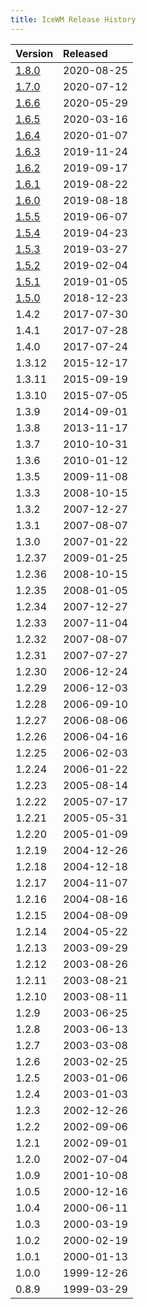 ```yaml
---
title: IceWM Release History
---
```

Version | Released
--------|:---------
[1.8.0][15]|2020-08-25
[1.7.0][14]|2020-07-12
[1.6.6][13]|2020-05-29
[1.6.5][12]|2020-03-16
[1.6.4][11]|2020-01-07
[1.6.3][10]|2019-11-24
[1.6.2][9]|2019-09-17
[1.6.1][8]|2019-08-22
[1.6.0][7]|2019-08-18
[1.5.5][6]|2019-06-07
[1.5.4][5]|2019-04-23
[1.5.3][4]|2019-03-27
[1.5.2][3]|2019-02-04
[1.5.1][2]|2019-01-05
[1.5.0][1]|2018-12-23
1.4.2	|2017-07-30
1.4.1	|2017-07-28
1.4.0	|2017-07-24
1.3.12	|2015-12-17
1.3.11	|2015-09-19
1.3.10	|2015-07-05
1.3.9 	|2014-09-01
1.3.8 	|2013-11-17
1.3.7 	|2010-10-31
1.3.6 	|2010-01-12
1.3.5 	|2009-11-08
1.3.3 	|2008-10-15
1.3.2 	|2007-12-27
1.3.1 	|2007-08-07
1.3.0 	|2007-01-22
1.2.37 	|2009-01-25
1.2.36 	|2008-10-15
1.2.35 	|2008-01-05
1.2.34 	|2007-12-27
1.2.33 	|2007-11-04
1.2.32 	|2007-08-07
1.2.31 	|2007-07-27
1.2.30 	|2006-12-24
1.2.29 	|2006-12-03
1.2.28 	|2006-09-10
1.2.27 	|2006-08-06
1.2.26 	|2006-04-16
1.2.25 	|2006-02-03
1.2.24 	|2006-01-22
1.2.23 	|2005-08-14
1.2.22 	|2005-07-17
1.2.21 	|2005-05-31
1.2.20 	|2005-01-09
1.2.19 	|2004-12-26
1.2.18 	|2004-12-18
1.2.17 	|2004-11-07
1.2.16 	|2004-08-16
1.2.15 	|2004-08-09
1.2.14 	|2004-05-22
1.2.13 	|2003-09-29
1.2.12 	|2003-08-26
1.2.11 	|2003-08-21
1.2.10 	|2003-08-11
1.2.9 	|2003-06-25
1.2.8 	|2003-06-13
1.2.7 	|2003-03-08
1.2.6 	|2003-02-25
1.2.5 	|2003-01-06
1.2.4 	|2003-01-03
1.2.3 	|2002-12-26
1.2.2 	|2002-09-06
1.2.1 	|2002-09-01
1.2.0 	|2002-07-04
1.0.9 	|2001-10-08
1.0.5 	|2000-12-16
1.0.4 	|2000-06-11
1.0.3 	|2000-03-19
1.0.2 	|2000-02-19
1.0.1 	|2000-01-13
1.0.0 	|1999-12-26
0.8.9  	|1999-03-29

[1]: https://github.com/ice-wm/icewm/releases/download/1.5.0/icewm-1.5.0.tar.xz
[2]: https://github.com/ice-wm/icewm/releases/download/1.5.1/icewm-1.5.1.tar.xz
[3]: https://github.com/ice-wm/icewm/releases/download/1.5.2/icewm-1.5.2.tar.xz
[4]: https://github.com/ice-wm/icewm/releases/download/1.5.3/icewm-1.5.3.tar.xz
[5]: https://github.com/ice-wm/icewm/releases/download/1.5.4/icewm-1.5.4.tar.xz
[6]: https://github.com/ice-wm/icewm/releases/download/1.5.5/icewm-1.5.5.tar.xz
[7]: https://github.com/ice-wm/icewm/releases/download/1.6.0/icewm-1.6.0.tar.xz
[8]: https://github.com/ice-wm/icewm/releases/download/1.6.1/icewm-1.6.1.tar.lz
[9]: https://github.com/ice-wm/icewm/releases/download/1.6.2/icewm-1.6.2.tar.lz
[10]: https://github.com/ice-wm/icewm/releases/download/1.6.3/icewm-1.6.3.tar.lz
[11]: https://github.com/ice-wm/icewm/releases/download/1.6.4/icewm-1.6.4.tar.lz
[12]: https://github.com/ice-wm/icewm/releases/download/1.6.5/icewm-1.6.5.tar.lz
[13]: https://github.com/ice-wm/icewm/releases/download/1.6.6/icewm-1.6.6.tar.lz
[14]: https://github.com/ice-wm/icewm/releases/download/1.7.0/icewm-1.7.0.tar.lz
[15]: https://github.com/ice-wm/icewm/releases/download/1.8.0/icewm-1.8.0.tar.lz
